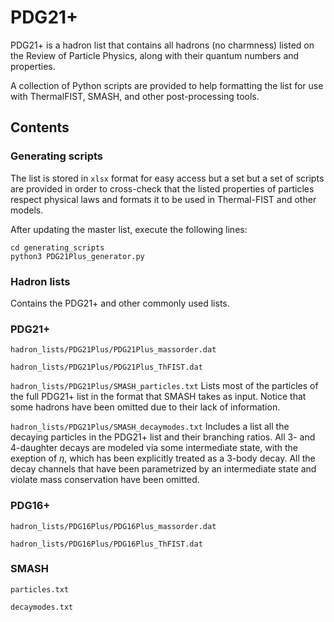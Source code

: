 # PDG21+
<p align="justify">

PDG21+ is a hadron list that contains all hadrons (no charmness) listed on the 
Review of Particle Physics, along with their quantum numbers and properties.

A collection of Python scripts are provided to help formatting the list for use
with ThermalFIST, SMASH, and other post-processing tools.

</p>

## Contents
### Generating scripts
<p align="justify">

The list is stored in `xlsx` format for easy access but a set but a set of
scripts are provided in order to cross-check that the listed properties of
particles respect physical laws and formats it to be used in Thermal-FIST and
other models.

After updating the master list, execute the following lines:

    cd generating_scripts
    python3 PDG21Plus_generator.py

</p>
	
### Hadron lists
<p align="justify">

Contains the PDG21+ and other commonly used lists.

</p>

### PDG21+
<p align="justify">

`hadron_lists/PDG21Plus/PDG21Plus_massorder.dat`

`hadron_lists/PDG21Plus/PDG21Plus_ThFIST.dat`

`hadron_lists/PDG21Plus/SMASH_particles.txt`
Lists most of the particles of the
full PDG21+ list in the format that SMASH takes as input. Notice that some
hadrons have been omitted due to their lack of information.

`hadron_lists/PDG21Plus/SMASH_decaymodes.txt`
Includes a list all the decaying
particles in the PDG21+ list and their branching ratios. All 3- and 4-daughter
decays are modeled via some intermediate state, with the exeption of $\eta$,
which has been explicitly treated as a 3-body decay. All the decay channels
that have been parametrized by an intermediate state and violate mass
conservation have been omitted.

</p>

### PDG16+
<p align="justify">

`hadron_lists/PDG16Plus/PDG16Plus_massorder.dat`

`hadron_lists/PDG16Plus/PDG16Plus_ThFIST.dat`

### SMASH
<p align="justify">

`particles.txt`

`decaymodes.txt`

</p>